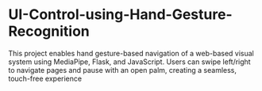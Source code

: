 # UI-Control-using-Hand-Gesture-Recognition
This project enables hand gesture-based navigation of a web-based visual system using MediaPipe, Flask, and JavaScript. Users can swipe left/right to navigate pages and pause with an open palm, creating a seamless, touch-free experience
